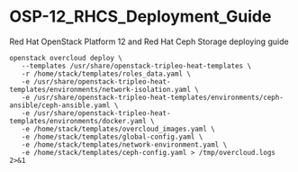 # OSP-12_RHCS_Deployment_Guide
Red Hat OpenStack Platform 12 and Red Hat Ceph Storage deploying guide 


```
openstack overcloud deploy \
   --templates /usr/share/openstack-tripleo-heat-templates \
   -r /home/stack/templates/roles_data.yaml \
   -e /usr/share/openstack-tripleo-heat-templates/environments/network-isolation.yaml \
   -e /usr/share/openstack-tripleo-heat-templates/environments/ceph-ansible/ceph-ansible.yaml \
   -e /usr/share/openstack-tripleo-heat-templates/environments/docker.yaml \
   -e /home/stack/templates/overcloud_images.yaml \
   -e /home/stack/templates/global-config.yaml \
   -e /home/stack/templates/network-environment.yaml \
   -e /home/stack/templates/ceph-config.yaml > /tmp/overcloud.logs 2>&1
```
